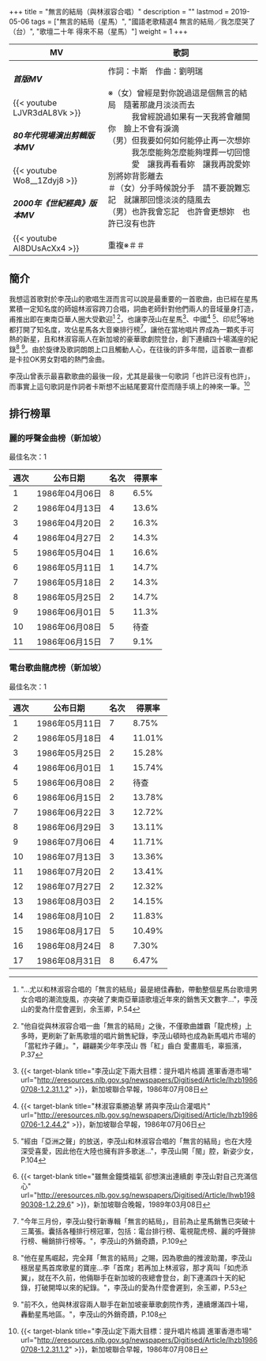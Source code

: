 +++
title = "無言的結局（與林淑容合唱）"
description = ""
lastmod = 2019-05-06
tags = ["無言的結局（星馬）", "國語老歌精選4 無言的結局／我怎麼哭了（台）", "歌壇二十年 得來不易（星馬）"]
weight = 1
+++

MV  | 歌詞  
--------------|-------
<h5>首版MV</h5>{{< youtube LJVR3dAL8Vk >}}<br/><h5>80年代現場演出剪輯版本MV</h5>{{< youtube Wo8__1Zdyj8 >}}<br/><h5>2000年《世紀經典》版本MV</h5>{{< youtube Al8DUsAcXx4 >}}|作詞：卡斯　作曲：劉明瑞<br/><br/>※（女）曾經是對你說過這是個無言的結局　隨著那歲月淡淡而去<br/>　　　我曾經說過如果有一天我將會離開你　臉上不會有淚滴<br/>（男）但我要如何如何能停止再一次想妳<br/>　　　我怎麼能夠怎麼能夠埋葬一切回憶<br/>　　　愛　讓我再看看妳　讓我再說愛妳　別將妳背影離去<br/>＃（女）分手時候說分手　請不要說難忘記　就讓那回憶淡淡的隨風去<br/> （男）也許我會忘記　也許會更想妳　也許已沒有也許<br/><br/>重複※＃＃

## 簡介
我想這首歌對於李茂山的歌唱生涯而言可以說是最重要的一首歌曲，由已經在星馬累積一定知名度的師姐林淑容跨刀合唱，詞曲老師針對他們兩人的音域量身打造，甫推出即在東南亞華人圈大受歡迎[^1] [^2]，也讓李茂山在星馬[^3]、中國[^4] [^5]、印尼[^6]等地都打開了知名度，攻佔星馬各大音樂排行榜[^7]，讓他在當地唱片界成為一顆炙手可熱的新星，且和林淑容兩人在新加坡的豪華歌劇院登台，創下連續四十場滿座的紀錄[^8] [^9]。由於旋律及歌詞朗朗上口且觸動人心，在往後的許多年間，這首歌一直都是卡拉OK男女對唱的熱門金曲。

李茂山曾表示最喜歡歌曲的最後一段，尤其是最後一句歌詞「也許已沒有也許」，而事實上這句歌詞是作詞者卡斯想不出結尾要寫什麼而隨手填上的神來一筆。[^3]

## 排行榜單
### 麗的呼聲金曲榜（新加坡）

最佳名次：1

週次  | 公布日期  | 名次 | 得票率 
--------------|-------|------|------
1   | 1986年04月06日 |  8 |   6.5% 
2   | 1986年04月13日 |  4 |   13.6% 
3   | 1986年04月20日 |  2 |   16.3% 
4   | 1986年04月27日 |  2 |   14.3% 
5   | 1986年05月04日 |  1 |   16.6% 
6   | 1986年05月11日 |  1 |   14.7% 
7   | 1986年05月18日 |  2 |   14.3% 
8   | 1986年05月25日 |  2 |   14.7% 
9   | 1986年06月01日 |  5 |   11.3% 
10  | 1986年06月08日 |  5 |   待查 
11  | 1986年06月15日 |  7 |   9.1% 

### 電台歌曲龍虎榜（新加坡）

最佳名次：1

週次  | 公布日期  | 名次 | 得票率 
--------------|-------|------|------
1   | 1986年05月11日 |  7 |   8.75% 
2   | 1986年05月18日 |  4 |   11.01% 
3   | 1986年05月25日 |  2 |   15.28% 
4   | 1986年06月01日 |  1 |   15.74% 
5   | 1986年06月08日 |  2 |   待查
6   | 1986年06月15日 |  2 |   13.78% 
7   | 1986年06月22日 |  3 |   12.72% 
8   | 1986年06月29日 |  3 |   13.11% 
9   | 1986年07月06日 |  4 |   11.71% 
10   | 1986年07月13日 |  3 |   13.36% 
11   | 1986年07月20日 |  2 |   13.41% 
12   | 1986年07月27日 |  2 |   12.32% 
13   | 1986年08月03日 |  2 |   14.15% 
14   | 1986年08月10日 |  2 |   11.83% 
15   | 1986年08月17日 |  5 |   10.49% 
16   | 1986年08月24日 |  8 |   7.30% 
17   | 1986年08月31日 |  8 |   6.47% 



[^1]:"…尤以和林淑容合唱的「無言的結局」最是絕佳轟動，帶動整個星馬台歌壇男女合唱的潮流旋風，亦突破了東南亞華語歌壇近年來的銷售天文數字…"，李茂山的愛為什麼會遲到，余玉卿，P.54
[^2]:"他自從與林淑容合唱一曲「無言的結局」之後，不僅歌曲雄霸「龍虎榜」上多時，更刷新了新馬歌壇的唱片銷售紀錄，李茂山頓時也成為新馬唱片市場的「當紅炸子雞」。"，翩翩美少年李茂山 唇「紅」齒白 愛畫眉毛，辜振濱，P.37
[^3]:{{< target-blank title="李茂山定下兩大目標：提升唱片格調 進軍香港市場" url="http://eresources.nlb.gov.sg/newspapers/Digitised/Article/lhzb19860708-1.2.31.1.2" >}}，新加坡聯合早報，1986年07月08日
[^4]:{{< target-blank title="林淑容乘勝追擊 將與李茂山合灌唱片" url="http://eresources.nlb.gov.sg/newspapers/Digitised/Article/lhzb19860706-1.2.44.2" >}}，新加坡聯合早報，1986年07月06日
[^5]:"經由「亞洲之聲」的放送，李茂山和林淑容合唱的「無言的結局」也在大陸深受喜愛，因此他在大陸也擁有許多歌迷…"，李茂山開「閩」腔，新姿少女，P.104
[^6]:{{< target-blank title="雖無金鐘獎福氣 卻想演出連續劇 李茂山對自己充滿信心" url="http://eresources.nlb.gov.sg/newspapers/Digitised/Article/lhwb19890308-1.2.29.6" >}}，新加坡聯合晚報，1989年03月08日
[^7]:"今年三月份，李茂山發行新專輯「無言的結局」，目前為止星馬銷售已突破十三萬張。囊括各種排行榜冠軍，包括：電台排行榜、電視龍虎榜、麗的呼聲排行榜、暢銷排行榜等。"，李茂山的外銷奇蹟，P.109
[^8]:"他在星馬崛起，完全拜「無言的結局」之賜，因為歌曲的推波助瀾，李茂山穩居星馬首席歌星的寶座...李「首席」若再加上林淑容，那才真叫「如虎添翼」，就在不久前，他倆聯手在新加坡的夜總會登台，創下連滿四十天的紀錄，打破開埠以來的紀錄。"，李茂山的愛為什麼會遲到，余玉卿，P.53
[^9]:"前不久，他與林淑容兩人聯手在新加坡豪華歌劇院作秀，連續爆滿四十場，轟動星馬地區。"，李茂山的外銷奇蹟，P.108